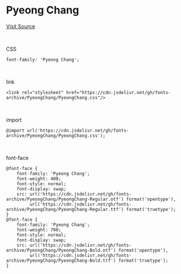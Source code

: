 # Pyeong Chang

[Visit Source](https://www.pc.go.kr/portal/intro/intro-summary/pcFont)

&nbsp;

CSS

```
font-family: 'Pyeong Chang';
```

&nbsp;

link

```
<link rel="stylesheet" href="https://cdn.jsdelivr.net/gh/fonts-archive/PyeongChang/PyeongChang.css"/>
```

&nbsp;

import

```
@import url('https://cdn.jsdelivr.net/gh/fonts-archive/PyeongChang/PyeongChang.css');
```

&nbsp;

font-face

```
@font-face {
    font-family: 'Pyeong Chang';
    font-weight: 400;
    font-style: normal;
    font-display: swap;
    src: url('https://cdn.jsdelivr.net/gh/fonts-archive/PyeongChang/PyeongChang-Regular.otf') format('opentype'),
         url('https://cdn.jsdelivr.net/gh/fonts-archive/PyeongChang/PyeongChang-Regular.ttf') format('truetype');
}
@font-face {
    font-family: 'Pyeong Chang';
    font-weight: 700;
    font-style: normal;
    font-display: swap;
    src: url('https://cdn.jsdelivr.net/gh/fonts-archive/PyeongChang/PyeongChang-Bold.otf') format('opentype'),
         url('https://cdn.jsdelivr.net/gh/fonts-archive/PyeongChang/PyeongChang-Bold.ttf') format('truetype');
}
```
